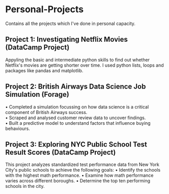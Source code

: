 # Personal-Projects
Contains all the projects which I've done in personal capacity.


## Project 1: Investigating Netflix Movies (DataCamp Project)
Appyling the basic and intermediate python skills to find out whether Netflix's movies are getting shorter over time. 
I used python lists, loops and packages like pandas and matplotlib. 

## Project 2: British Airways Data Science Job Simulation (Forage)
• Completed a simulation focussing on how data science is a critical component of British Airways success.  <br>
•	Scraped and analysed customer review data to uncover findings.  <br>
• Built a predictive model to understand factors that influence buying behaviours.

## Project 3: Exploring NYC Public School Test Result Scores (DataCamp Project)
This project analyzes standardized test performance data from New York City's public schools to achieve the following goals:
• Identify the schools with the highest math performance.
• Examine how math performance varies across different boroughs.
• Determine the top ten performing schools in the city.
